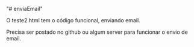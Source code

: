 "# enviaEmail" 

O teste2.html tem o código funcional, enviando email.

Precisa ser postado no github ou algum server para funcionar o envio de email.
